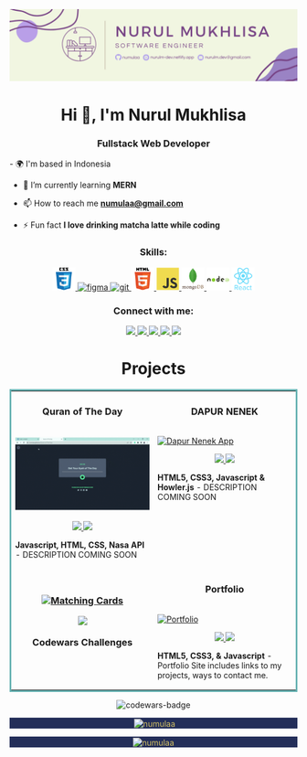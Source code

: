
<img src="images/socmed-banner.png"></img>

<h1 align="center">Hi 👋, I'm Nurul Mukhlisa</h1>
<h3 align="center">Fullstack Web Developer</h3>
- 🌍 I'm based in Indonesia

- 🌱 I’m currently learning **MERN**

- 📫 How to reach me **numulaa@gmail.com**

- ⚡ Fun fact **I love drinking matcha latte while coding**

<h3 align="center">Skills:</h3>
<p align="center"> <a href="https://www.w3schools.com/css/" target="_blank" rel="noreferrer"> <img src="https://raw.githubusercontent.com/devicons/devicon/master/icons/css3/css3-original-wordmark.svg" alt="css3" width="40" height="40"/> </a> <a href="https://www.figma.com/" target="_blank" rel="noreferrer"> <img src="https://www.vectorlogo.zone/logos/figma/figma-icon.svg" alt="figma" width="40" height="40"/> </a> <a href="https://git-scm.com/" target="_blank" rel="noreferrer"> <img src="https://www.vectorlogo.zone/logos/git-scm/git-scm-icon.svg" alt="git" width="40" height="40"/> </a> <a href="https://www.w3.org/html/" target="_blank" rel="noreferrer"> <img src="https://raw.githubusercontent.com/devicons/devicon/master/icons/html5/html5-original-wordmark.svg" alt="html5" width="40" height="40"/> </a> <a href="https://developer.mozilla.org/en-US/docs/Web/JavaScript" target="_blank" rel="noreferrer"> <img src="https://raw.githubusercontent.com/devicons/devicon/master/icons/javascript/javascript-original.svg" alt="javascript" width="40" height="40"/> </a> <a href="https://www.mongodb.com/" target="_blank" rel="noreferrer"> <img src="https://raw.githubusercontent.com/devicons/devicon/master/icons/mongodb/mongodb-original-wordmark.svg" alt="mongodb" width="40" height="40"/> </a> <a href="https://nodejs.org" target="_blank" rel="noreferrer"> <img src="https://raw.githubusercontent.com/devicons/devicon/master/icons/nodejs/nodejs-original-wordmark.svg" alt="nodejs" width="40" height="40"/> </a> <a href="https://reactjs.org/" target="_blank" rel="noreferrer"> <img src="https://raw.githubusercontent.com/devicons/devicon/master/icons/react/react-original-wordmark.svg" alt="react" width="40" height="40"/> </a> </p>

<h3 align="center">Connect with me:</h3>
<p align="center">
  <a href="https://numulaa.com" target="_blank">
    <img src="https://img.shields.io/static/v1?label=|&message=WEBSITE&color=23555f&style=plastic&logo=react&logo-color=white"/>
  </a>
  <a href="https://nurulmukhlisa.com/linkedin" target="_blank">
    <img src="https://img.shields.io/static/v1?label=|&message=LINKED-IN&color=cdf998&style=plastic&logo=linkedin&logo-color=white"/>
  </a>
  <a href="https://nurulmukhlisa.com/twitter" target="_blank">
    <img src="https://img.shields.io/static/v1?label=|&message=TWITTER&color=23555f&style=plastic&logo=twitter&logo-color=white"/>
  </a>
  <a href="https://nurulmukhlisa.com/angellist" target="_blank">
      <img src="https://img.shields.io/static/v1?label=|&message=ANGEL-LIST&color=cdf998&style=plastic&logo=angellist&logo-color=white"/>
  </a>
  <a href="https://nurulmukhlisa.com/resume" target="_blank">
      <img src="https://img.shields.io/static/v1?label=|&message=RESUME&color=23555f&style=plastic&logo=react&logo-color=white"/>
  </a>
</p>
</div>

<!-- PROJECTS -->
<h1 align="center">Projects</h1>
<table bordercolor="#66b2b2">
  
  <tr>
    <td width="50%" valign="top">
      <h3 align="center">Quran of The Day</h3>
        <br />
        <a target="_blank" href="https://numulaa.github.io/Quran-of-The-Day/">
            <img src="images/quran-of-the-day.gif" width="100%" alt="Quran of The Day App"/>
        </a>
        <br />
        <p align="center">
          
  <a href="https://github.com/numulaa/Quran-of-The-Day" target="_blank">
    <img src="https://img.shields.io/static/v1?label=|&message=REPO&color=23555f&style=plastic&logo=github&logo-color=white"/>
  </a>  
  <a href="https://numulaa.github.io/Quran-of-The-Day/" target="_blank">
    <img src="https://img.shields.io/static/v1?label=|&message=WEBSITE&color=cdf998&style=plastic&logo=wordpress&logo-color=white"/>
  </a>
      </p>
        <p><strong>Javascript, HTML, CSS, Nasa API</strong> - DESCRIPTION COMING SOON</p>
    </td>
    <td width="50%" valign="top">
      <h3 align="center">DAPUR NENEK</h3>
        <br />
      <a target="_blank" href="images/dapur-nenek.gif">
            <img src="#" width="100%"  alt="Dapur Nenek App"/>
        </a>
        <br />
        <p align="center">
          
  <a href="https://github.com/numulaa/dapur-nenek" target="_blank">
    <img src="https://img.shields.io/static/v1?label=|&message=REPO&color=23555f&style=plastic&logo=github&logo-color=white"/>
  </a>
  <a href="https://dapur-nenek.up.railway.app/" target="_blank">
    <img src="https://img.shields.io/static/v1?label=|&message=WEBSITE&color=cdf998&style=plastic&logo=wordpress&logo-color=white"/>
  </a>
      </p>
        <p><strong>HTML5, CSS3, Javascript & Howler.js </strong>- DESCRIPTION COMING SOON</p>
    </td>
  </tr>
<tr>
    <td width="50%" valign="top">
      <h3 align="center"Codewars Challenges</h3>
        <br />
        <a target="_blank" href="https://github.com/Pressedj/Codewars">
          <img src="images/codewars.gif" width="100%" alt="Matching Cards"/>
        </a>
        <br />
        <p align="center">
          
  <a href="https://github.com/Pressedj/Codewars" target="_blank">
    <img src="https://img.shields.io/static/v1?label=|&message=REPO&color=23555f&style=plastic&logo=github&logo-color=white"/>
  </a>
        <p>Codewars Challenges</p>
    </td>
	<td width="50%" valign="top">
      <h3 align="center">Portfolio</h3>
      <br />
        <a target="_blank" href="https://juniperpress.netlify.app">
          <img src="images/portfolio.gif" width="100%" alt="Portfolio"/>
        </a>
      <br />
        <p align="center">
  <a href="https://github.com/Pressedj/portfolio" target="_blank">
    <img src="https://img.shields.io/static/v1?label=|&message=REPO&color=23555f&style=plastic&logo=github&logo-color=white"/>
  </a>
  <a href="https://juniperpress.netlify.app" target="_blank">
    <img src="https://img.shields.io/static/v1?label=|&message=WEBSITE&color=cdf998&style=plastic&logo=wordpress&logo-color=white"/>
  </a>
      </p>
        <p><strong>HTML5, CSS3, & Javascript</strong> - Portfolio Site includes links to my projects, ways to contact me.</p>
    </td>
  </tr>

</table>

<!-- CODEWARS BADGE -->

<div align="center">
  <img src="https://www.codewars.com/users/numulaa_/badges/large" alt="codewars-badge">
</div>
<p align="center" style="background-color: #232E59; color:#D5C264">&nbsp;<img align="center" style="background-color: #232E59; color:#D5C264" src="https://github-readme-stats.vercel.app/api?username=numulaa&show_icons=true&locale=en&title_color=F8F9D7&text_color=F8F9D7&icon_color=B2C8DF&bg_color=6E85B7&hide_border=true&show_icons=true" alt="numulaa" /></p>

<p align="center" style="background-color: #232E59; color:#D5C264"><img align="center" style="background-color: #232E59; color:#D5C264" src="https://github-readme-streak-stats.herokuapp.com/?user=numulaa&background=6E85B7&fire=B2C8DF&ring=B2C8DF&currStreakLabel=F8F9D7&dates=F8F9D7&sideNums=F8F9D7&sideLabels=F8F9D7&stroke=F8F9D7&currStreakNum=F8F9D7"" alt="numulaa" /></p>


